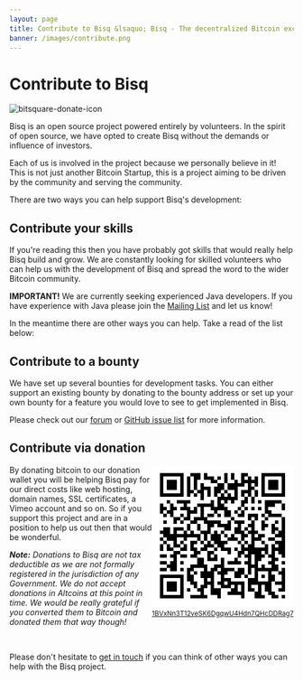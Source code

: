 ```yaml
---
layout: page
title: Contribute to Bisq &lsaquo; Bisq - The decentralized Bitcoin exchange
banner: /images/contribute.png
---
```

# Contribute to Bisq

<img class="alignright size-full wp-image-116" src="/images/bitsquare-donate-icon.png" alt="bitsquare-donate-icon" width="253" height="253" srcset="/images/bitsquare-donate-icon.png 253w, /images/bitsquare-donate-icon-150x150.png 150w, /images/bitsquare-donate-icon-250x250.png 250w" sizes="(max-width: 253px) 100vw, 253px"/>

Bisq is an open source project powered entirely by volunteers. In the spirit of open source, we have opted to create Bisq without the demands or influence of investors.

Each of us is involved in the project because we personally believe in it! This is not just another Bitcoin Startup, this is a project aiming to be driven by the community and serving the community.

There are two ways you can help support Bisq's development:

## Contribute your skills

If you're reading this then you have probably got skills that would really help Bisq build and grow. We are constantly looking for skilled volunteers who can help us with the development of Bisq and spread the word to the wider Bitcoin community.

**IMPORTANT!** We are currently seeking experienced Java developers. If you have experience with Java please join the [Mailing List](/community/#mailing-list) and let us know!

In the meantime there are other ways you can help. Take a read of the list below:

## Contribute to a bounty

We have set up several bounties for development tasks. You can either support an existing bounty by donating to the bounty address or set up your own bounty for a feature you would love to see to get implemented in Bisq.

Please check out our [forum](https://forum.bitsquare.io/t/bitsquare-bounties-rule-set-and-overview/220) or [GitHub issue list](https://github.com/bitsquare/bitsquare/issues) for more information.

## Contribute via donation

<div style="float: right; text-align: center;">
  <a href="https://blockchain.info/address/1BVxNn3T12veSK6DgqwU4Hdn7QHcDDRag7"><img src="/images/donate-to-bitsquare.png" alt="Support Bisq by donating to our support fund at 1BVxNn3T12veSK6DgqwU4Hdn7QHcDDRag7"><br>
    <small>1BVxNn3T12veSK6DgqwU4Hdn7QHcDDRag7</small>
  </a>
</div>
By donating bitcoin to our donation wallet you will be helping Bisq pay for our direct costs like web hosting, domain names, SSL certificates, a Vimeo account and so on. So if you support this project and are in a position to help us out then that would be wonderful.

_**Note:** Donations to Bisq are not tax deductible as we are not formally registered in the jurisdiction of any Government. We do not accept donations in Altcoins at this point in time. We would be really grateful if you converted them to Bitcoin and donated them that way though!_

<br>

Please don't hesitate to [get in touch](https://bisq.network/community/) if you can think of other ways you can help with the Bisq project.

